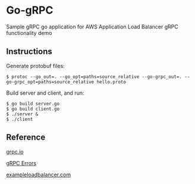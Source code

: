 # Go-gRPC

Sample gRPC go application for AWS Application Load Balancer gRPC functionality demo
    
## Instructions

Generate protobuf files:

    $ protoc --go_out=. --go_opt=paths=source_relative --go-grpc_out=. --go-grpc_opt=paths=source_relative hello.proto

Build server and client, and run:

    $ go build server.go
    $ go build client.go
    $ ./server &
    $ ./client

## Reference

[grpc.io](https://grpc.io/docs/languages/go/quickstart/)

[gRPC Errors](https://github.com/avinassh/grpc-errors)

[exampleloadbalancer.com](https://exampleloadbalancer.com/albgrpc_demo.html)
